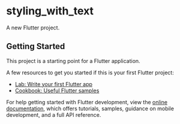 # styling_with_text

A new Flutter project.

## Getting Started

This project is a starting point for a Flutter application.

A few resources to get you started if this is your first Flutter project:

- [Lab: Write your first Flutter app](https://docs.flutter.dev/get-started/codelab)
- [Cookbook: Useful Flutter samples](https://docs.flutter.dev/cookbook)

For help getting started with Flutter development, view the
[online documentation](https://docs.flutter.dev/), which offers tutorials,
samples, guidance on mobile development, and a full API reference.
<p><img src"https://user-images.githubusercontent.com/116253963/214764853-a7756877-fc54-449f-83e9-1dbc67fc1079.PNG" height=22% wight=22%></p>
